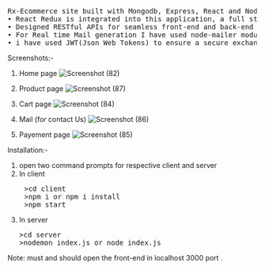 <pre>Rx-Ecommerce site built with Mongodb, Express, React and Node js, it is the Full-Stack project(MERN).
• React Redux is integrated into this application, a full stack application, to ensure enable 28% more efficient state management.
• Designed RESTful APIs for seamless front-end and back-end integration, enhancing data handling and system interactions.
• For Real time Mail generation I have used node-mailer module in node js.
• i have used JWT(Json Web Tokens) to ensure a secure exchange of user information across application components or services within a distributed system.
</pre>
Screenshots:-
1. Home page
   ![Screenshot (82)](https://github.com/Lohitkallugol/Rx123/assets/162778623/9b5173e0-12bd-4754-a6f6-655c761b9a79)

2. Product page
   ![Screenshot (87)](https://github.com/Lohitkallugol/Rx123/assets/162778623/b7a48bed-e281-4d18-ad85-dc24c9470823)

3. Cart page
   ![Screenshot (84)](https://github.com/Lohitkallugol/Rx123/assets/162778623/83e40de8-460e-47e9-90fd-d89794414aa4)

4. Mail (for contact Us)
   ![Screenshot (86)](https://github.com/Lohitkallugol/Rx123/assets/162778623/9583fe8a-e111-41ea-af8a-fb58e22a0087)

5. Payement page
   ![Screenshot (85)](https://github.com/Lohitkallugol/Rx123/assets/162778623/f1f2c16c-d400-4d0a-ab29-7978f52f65b9)

Installation:-
1. open two command prompts for respective client and server
2. In client
  <pre>
    >cd client
    >npm i or npm i install
    >npm start</pre>
3. In server
   <pre>
   >cd server
   >nodemon index.js or node index.js
   </pre>

Note: must and should open the front-end in localhost 3000 port .
 


